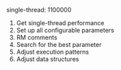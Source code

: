 single-thread: 1100000

1. Get single-thread performance
2. Set up all configurable parameters
3. RM comments
4. Search for the best parameter
5. Adjust execution patterns
6. Adjust data structures
